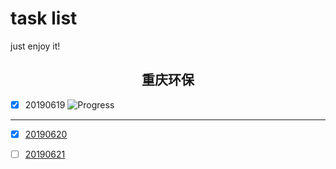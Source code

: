 # task list
just enjoy it!



<h2 style="text-align: center">重庆环保</h2>

- [x] <a>20190619</a>
![Progress](http://progressed.io/bar/28?title=progress)   
---
- [x] [20190620]()
- [ ] [20190621]()



